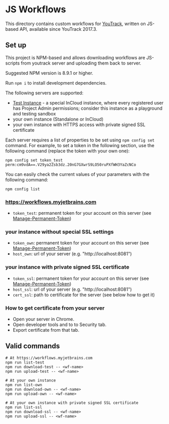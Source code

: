 JS Workflows
============

This directory contains custom workflows for [YouTrack](https://www.jetbrains.com/youtrack/),
written on JS-based API, available since YouTrack 2017.3. 

Set up
------

This project is NPM-based and allows downloading workflows are JS-scripts
from youtrack server and uploading them back to server.

Suggested NPM version is 8.9.1 or higher.

Run `npm i` to install development dependencies.

The following servers are supported:
* [Test Instance](https://workflows.myjetbrains.com) - a special InCloud instance,
 where every registered user has Project Admin permissions; consider this instance as 
 a playground and testing sandbox
* your own instance (Standalone or InCloud)
* your own instance with HTTPS access with private signed SSL certificate

Each server requires a list of properties to be set using `npm config set` command.
For example, to set a token in the following section, use the following command 
(replace the token with your own one):

`npm config set token_test perm:cm9vdA==.V29ya2Zsb3dz.20nG7GXwrS9LO50ruPXfWH3YaZcNCo`

You can easily check the current values of your parameters with the following command:
 
`npm config list` 

### https://workflows.myjetbrains.com

* `token_test`: permanent token for your account on this server (see 
[Manage-Permanent-Token](https://www.jetbrains.com/help/youtrack/standalone/Manage-Permanent-Token.html))

### your instance without special SSL settings

* `token_own`: permanent token for your account on this server (see 
[Manage-Permanent-Token](https://www.jetbrains.com/help/youtrack/standalone/Manage-Permanent-Token.html))
* `host_own`: url of your server (e.g. "http://localhost:8081")

### your instance with private signed SSL certificate

* `token_ssl`: permanent token for your account on this server (see 
[Manage-Permanent-Token](https://www.jetbrains.com/help/youtrack/standalone/Manage-Permanent-Token.html))
* `host_ssl`: url of your server (e.g. "http://localhost:8081")
* `cert_ssl`: path to certificate for the server (see below how to get it)

### How to get certificate from your server

* Open your server in Chrome.
* Open developer tools and to to Security tab.
* Export certificate from that tab.

Valid commands
--------------

```
# At https://workflows.myjetbrains.com
npm run list-test
npm run download-test -- <wf-name>
npm run upload-test -- <wf-name>

# At your own instance
npm run list-own
npm run download-own -- <wf-name>
npm run upload-own -- <wf-name>

# At your own instance with private signed SSL certificate
npm run list-ssl
npm run download-ssl -- <wf-name>
npm run upload-ssl -- <wf-name>
```